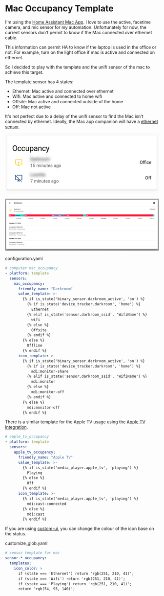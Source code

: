 # Mac Occupancy Template #

I'm using the [Home Assistant Mac App](https://www.home-assistant.io/blog/2020/09/18/mac-companion/). I love to use the active, facetime camera, and mic sensor for my automation. Unfortunately for now, the current sensors don't permit to know if the Mac connected over ethernet cable.

This information can permit HA to know if the laptop is used in the office or not.
For example, turn on the light office if mac is active and connected on ethernet.

So I decided to play with the template and the unifi sensor of the mac to achieve this target.

The template sensor has 4 states:
- Ethernet: Mac active and connected over ethernet
- Wifi: Mac active and connected to home wifi
- Offsite: Mac active and connected outside of the home
- Off: Mac not active

It's not perfect due to a delay of the unifi sensor to find the Mac isn't connected by ethernet. Ideally, the Mac app companion will have a [ethernet sensor](https://github.com/home-assistant/iOS/issues/1184).


![Mac Occupancy TemplateLovelace](macOccupancyTemplateLovelace.png)

![Mac Occupancy TemplateLovelace Window](macOccupancyTemplateLovelaceWindow.png)

configuration.yaml
``` yml
# computer mac_occupancy
- platform: template
  sensors:
    mac_occupancy:
      friendly_name: "Darkroom"
      value_template: >-
        {% if is_state('binary_sensor.darkroom_active', 'on') %}
          {% if is_state('device_tracker.darkroom', 'home') %}
            Ethernet
          {% elif is_state('sensor.darkroom_ssid', 'WifiName') %}
            wifi
          {% else %}
            Offsite
          {% endif %}
        {% else %}
          Offline
        {% endif %}
      icon_template: >-
        {% if is_state('binary_sensor.darkroom_active', 'on') %}
          {% if is_state('device_tracker.darkroom', 'home') %}
            mdi:monitor-share
          {% elif is_state('sensor.darkroom_ssid', 'WifiName') %}
            mdi:monitor
          {% else %}
            mdi:monitor-off
          {% endif %}
        {% else %}
          mdi:monitor-off
        {% endif %}

```

There is a similar template for the Apple TV usage using the [Apple TV integration](https://www.home-assistant.io/integrations/apple_tv/).

```yml
# apple_tv_occupancy
- platform: template
  sensors:
    apple_tv_occupancy:
      friendly_name: "Apple TV"
      value_template: >-
        {% if is_state('media_player.apple_tv', 'playing') %}
          Playing
        {% else %}
          Off
        {% endif %}
      icon_template: >-
        {% if is_state('media_player.apple_tv', 'playing') %}
          mdi:cast-connected
        {% else %}
          mdi:cast
        {% endif %}
```


If you are using [custom-ui](https://github.com/Mariusthvdb/custom-ui), you can change the colour of the icon base on the status.

customize_glob.yaml
``` yml
# sensor template for mac
sensor.*_occupancy:
  templates:
    icon_color: >
      if (state === 'Ethernet') return 'rgb(251, 210, 41)';
      if (state === 'Wifi') return 'rgb(251, 210, 41)';
      if (state === 'Playing') return 'rgb(251, 210, 41)';      
      return 'rgb(54, 95, 140)';
```
